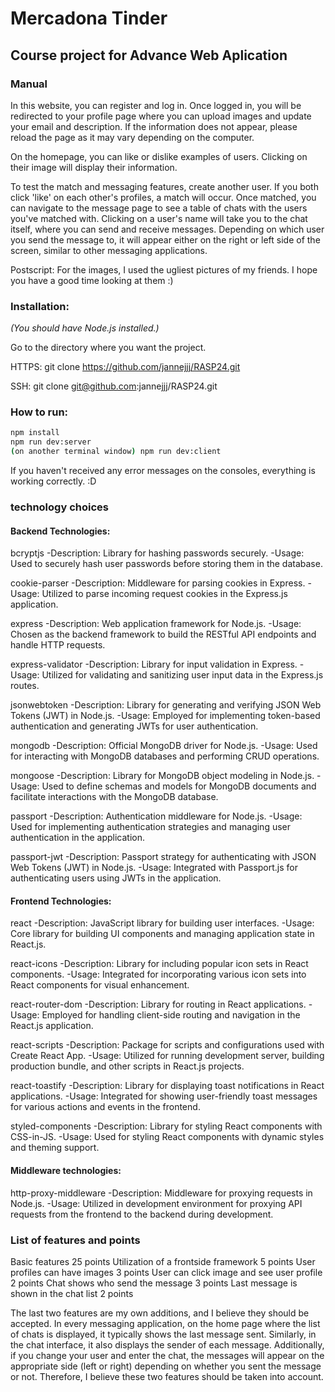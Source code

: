 # Mercadona Tinder

## Course project for Advance Web Aplication

### Manual

In this website, you can register and log in. Once logged in, you will be redirected to your profile page where you can upload images and update your email and description. If the information does not appear, please reload the page as it may vary depending on the computer.

On the homepage, you can like or dislike examples of users. Clicking on their image will display their information.

To test the match and messaging features, create another user. If you both click 'like' on each other's profiles, a match will occur. Once matched, you can navigate to the message page to see a table of chats with the users you've matched with. Clicking on a user's name will take you to the chat itself, where you can send and receive messages. Depending on which user you send the message to, it will appear either on the right or left side of the screen, similar to other messaging applications.

Postscript: For the images, I used the ugliest pictures of my friends. I hope you have a good time looking at them :)

### Installation:

_(You should have Node.js installed.)_

Go to the directory where you want the project.


HTTPS: git clone https://github.com/jannejjj/RASP24.git

SSH: git clone git@github.com:jannejjj/RASP24.git

### How to run:

```bash
npm install
npm run dev:server
(on another terminal window) npm run dev:client
```

If you haven't received any error messages on the consoles, everything is working correctly. :D

### technology choices

#### Backend Technologies:

bcryptjs
-Description: Library for hashing passwords securely.
-Usage: Used to securely hash user passwords before storing them in the database.

cookie-parser
-Description: Middleware for parsing cookies in Express.
-Usage: Utilized to parse incoming request cookies in the Express.js application.

express
-Description: Web application framework for Node.js.
-Usage: Chosen as the backend framework to build the RESTful API endpoints and handle HTTP requests.

express-validator
-Description: Library for input validation in Express.
-Usage: Utilized for validating and sanitizing user input data in the Express.js routes.

jsonwebtoken
-Description: Library for generating and verifying JSON Web Tokens (JWT) in Node.js.
-Usage: Employed for implementing token-based authentication and generating JWTs for user authentication.

mongodb
-Description: Official MongoDB driver for Node.js.
-Usage: Used for interacting with MongoDB databases and performing CRUD operations.

mongoose
-Description: Library for MongoDB object modeling in Node.js.
-Usage: Used to define schemas and models for MongoDB documents and facilitate interactions with the MongoDB database.

passport
-Description: Authentication middleware for Node.js.
-Usage: Used for implementing authentication strategies and managing user authentication in the application.

passport-jwt
-Description: Passport strategy for authenticating with JSON Web Tokens (JWT) in Node.js.
-Usage: Integrated with Passport.js for authenticating users using JWTs in the application.

#### Frontend Technologies:

react
-Description: JavaScript library for building user interfaces.
-Usage: Core library for building UI components and managing application state in React.js.

react-icons
-Description: Library for including popular icon sets in React components.
-Usage: Integrated for incorporating various icon sets into React components for visual enhancement.

react-router-dom
-Description: Library for routing in React applications.
-Usage: Employed for handling client-side routing and navigation in the React.js application.

react-scripts
-Description: Package for scripts and configurations used with Create React App.
-Usage: Utilized for running development server, building production bundle, and other scripts in React.js projects.

react-toastify
-Description: Library for displaying toast notifications in React applications.
-Usage: Integrated for showing user-friendly toast messages for various actions and events in the frontend.

styled-components
-Description: Library for styling React components with CSS-in-JS.
-Usage: Used for styling React components with dynamic styles and theming support.

#### Middleware technologies:

http-proxy-middleware
-Description: Middleware for proxying requests in Node.js.
-Usage: Utilized in development environment for proxying API requests from the frontend to the backend during development.

### List of features and points

Basic features 25 points
Utilization of a frontside framework 5 points
User profiles can have images 3 points
User can click image and see user profile 2 points
Chat shows who send the message 3 points
Last message is shown in the chat list 2 points

The last two features are my own additions, and I believe they should be accepted. In every messaging application, on the home page where the list of chats is displayed, it typically shows the last message sent. Similarly, in the chat interface, it also displays the sender of each message. Additionally, if you change your user and enter the chat, the messages will appear on the appropriate side (left or right) depending on whether you sent the message or not. Therefore, I believe these two features should be taken into account.
